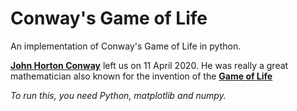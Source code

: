 # Conway's Game of Life
An implementation of Conway's Game of Life in python.

**[John Horton Conway](https://en.wikipedia.org/wiki/John_Horton_Conway "John Horton Conway on Wikipedia")** left us on 11 April 2020. He was really a great mathematician also known for the invention of the **[Game of Life](https://en.wikipedia.org/wiki/Conway%27s_Game_of_Life "Game of Life on Wikipedia")**

*To run this, you need Python, matplotlib and numpy.*
